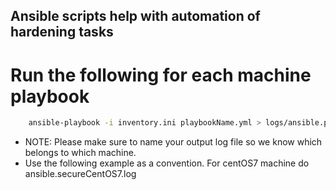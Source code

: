 ## Ansible scripts help with automation of hardening tasks

# Run the following for each machine playbook

```bash
    ansible-playbook -i inventory.ini playbookName.yml > logs/ansible.playbookName.log
```

* NOTE: Please make sure to name your output log file so we know which belongs to which machine.
* Use the following example as a convention. For centOS7 machine do ansible.secureCentOS7.log
